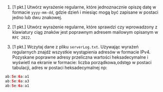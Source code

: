 1. [1 pkt.] Utwórz wyrażenie regularne, które jednoznacznie opiszę datę w formacie `yyyy-mm-dd`, gdzie dzień i miesiąc mogą być zapisane w postaci jedno lub dwu znakowej.

2. [1 pkt.] Utwórz wyrażenie regularne, które sprawdzi czy wprowadzony z klawiatury ciąg znaków jest poprawnym adresem mailowym opisanym w `RFC 2822`.

3. [1 pkt.] Wczytaj dane z pliku `serverLog.txt`. Używając wyrażeń regularnych znajdź wszystkie wystąpienia adresów w formacie IPv4. Pozyskane poprawne adresy przeliczna wartości heksadecymalne i wyświetl na ekranie w formacie: liczba porządkowa,odstęp w postaci tabulacji, adres w postaci heksadecymalnej np:

``` java
ab:5e:6a:a1
ab:5e:6a:a3
ab:5e:6a:a1
```